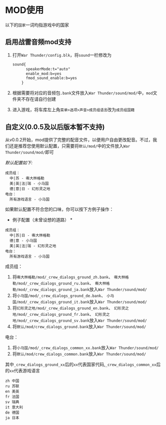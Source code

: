 # MOD使用

以下的`国家`一词均指游戏中的国家

## 启用战雷音频mod支持

1. 打开`War Thunder/config.blk`，将`sound`一栏修改为

    ```txt
    sound{
          speakerMode:t="auto"
          enable_mod:b=yes
          fmod_sound_enable:b=yes
        }
     ```

2. 根据需要将对应的音频包`.bank`文件放入`War Thunder/sound/mod/`中，`mod`文件夹不存在请自行创建

3. 进入游戏，将车库左上角`菜单>选项>声音>成员组语言`改为`成员组国籍`

## 自定义(0.0.5及以后版本暂不支持)

从v0.0.2开始，mod提供了完整的配音文件，以便用户自由更改配音。不过，我们还是推荐您使用默认配置，只需要将`默认/mod/`中的文件放入`War Thunder/sound/mod/`即可

*默认配置如下:*

```text
成员组：
  中|苏 - 嘶大林格勒
  美|英|法|瑞 - 小马国
  德|意|日 - 幻形灵之地
电台：
  所有游戏语言 - 小马国
```

如果默认配置不符合您的口味，你可以按下方例子操作：

* 例子配置（未曾设想的道路） *

```text
成员组：
  中|苏|日 - 嘶大林格勒
  德|意 - 小马国
  美|英|法|瑞 - 幻形灵之地
电台：
  所有游戏语言 - 小马国
```

成员组：

1. 将`嘶大林格勒/mod/_crew_dialogs_ground_zh.bank`、 `嘶大林格勒/mod/_crew_dialogs_ground_ru.bank`、 `嘶大林格勒/mod/_crew_dialogs_ground_ja.bank`放入`War Thunder/sound/mod/`
2. 将`小马国/mod/_crew_dialogs_ground_de.bank`、 `小马国/mod/_crew_dialogs_ground_it.bank`放入`War Thunder/sound/mod/`
3. 将`幻形灵之地/mod/_crew_dialogs_ground_en.bank`、 `幻形灵之地/mod/_crew_dialogs_ground_fr.bank`、 `幻形灵之地/mod/_crew_dialogs_ground_sv.bank`放入`War Thunder/sound/mod/`
4. 将`默认/mod/crew_dialogs_ground.bank`放入`War Thunder/sound/mod/`

电台：

1. 将`小马国/mod/_crew_dialogs_common_xx.bank`放入`War Thunder/sound/mod/`
2. 将`默认/mod/crew_dialogs_common.bank`放入`War Thunder/sound/mod/`

其中`_crew_dialogs_ground_xx`后的`xx`代表国家代码,`_crew_dialogs_common_xx`后的`xx`代表游戏语言

```text
zh 中国
ru 苏联
en 美英
fr 法国
sv 瑞典
it 意大利
de 德国
ja 日本
```
